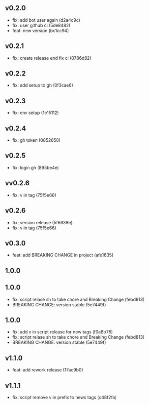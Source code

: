 
## v0.2.0
- fix: add bot user again (d2a4c9c)
- fix: user github ci (5de8482)
- feat: new version (bc1cc94)
## v0.2.1
- fix: create release end fix ci (0786d82)
## v0.2.2
- fix: add setup to gh (0f3cae6)
## v0.2.3
- fix: env setup (1e15112)
## v0.2.4
- fix: gh token (0852650)
## v0.2.5
- fix: login gh (895be4e)
## vv0.2.6
- fix: v in tag (75f5e66)
## v0.2.6
- fix: version release (5f6638e)
- fix: v in tag (75f5e66)
## v0.3.0
- feat: add BREAKING CHANGE in project (afe1635)
## 1.0.0

## 1.0.0
- fix: script relase sh to take chore and Breaking Change (febd813)
- BREAKING CHANGE: version stable (5e7449f)
## 1.0.0
- fix: add v in script release for new tags (f0a8b78)
- fix: script relase sh to take chore and Breaking Change (febd813)
- BREAKING CHANGE: version stable (5e7449f)
## v1.1.0
- feat: add rework release (17ac9b0)
## v1.1.1
- fix: script remove v in prefix to news tags (c48f2fa)